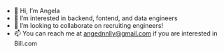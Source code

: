 - 👋 Hi, I’m Angela
- 👀 I’m interested in backend, fontend, and data engineers
- 💞️ I’m looking to collaborate on recruiting engineers!
- 📫 You can reach me at angednnlly@gmail.com if you are interested in Bill.com

<!---
angednnlly26/angednnlly26 is a ✨ special ✨ repository because its `README.md` (this file) appears on your GitHub profile.
You can click the Preview link to take a look at your changes.
--->
